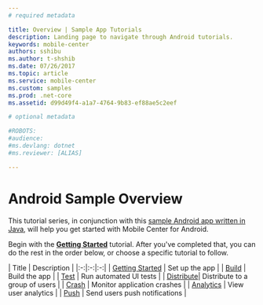 ```yaml
---
# required metadata

title: Overview | Sample App Tutorials
description: Landing page to navigate through Android tutorials.
keywords: mobile-center
authors: sshibu
ms.author: t-shshib
ms.date: 07/26/2017
ms.topic: article
ms.service: mobile-center
ms.custom: samples
ms.prod: .net-core
ms.assetid: d99d49f4-a1a7-4764-9b83-ef88ae5c2eef

# optional metadata

#ROBOTS:
#audience:
#ms.devlang: dotnet
#ms.reviewer: [ALIAS]

---
```



# Android Sample Overview

This tutorial series, in conjunction with this [sample Android app written in Java](https://github.com/MobileCenter/sampleapp-android), will help you get started with Mobile Center for Android.

Begin with the [**Getting Started**](getting-started.md) tutorial. After you've completed that, you can do the rest in the order below, or choose a specific tutorial to follow.

| Title | Description |
|:-:|:-:|:-:|
| [Getting Started](getting-started.md) | Set up the app |
| [Build](build.md) | Build the app |
| [Test](test.md) | Run automated UI tests |
| [Distribute](distribute.md)| Distribute to a group of users |
| [Crash](crashes.md) | Monitor application crashes |
| [Analytics](analytics.md)  | View user analytics |
| [Push](push.md) | Send users push notifications |
